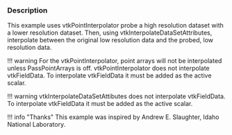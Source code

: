 ### Description

This example uses vtkPointInterpolator probe a high resolution dataset with a lower resolution dataset. Then, using vtkInterpolateDataSetAttributes, interpolate between the original low resolution data and the probed, low resolution data.

!!! warning
    For the vtkPointInterpolator, point arrays will not be interpolated unless PassPointArrays is off. vtkPointInterpolator does not interpolate vtkFieldData. To interpolate vtkFieldData it must be added as the active scalar.

!!! warning
    vtkInterpolateDataSetAttibutes does not interpolate vtkFieldData. To interpolate vtkFieldData it must be added as the active scalar.

!!! info "Thanks"
    This example was inspired by Andrew E. Slaughter, Idaho National Laboratory.
